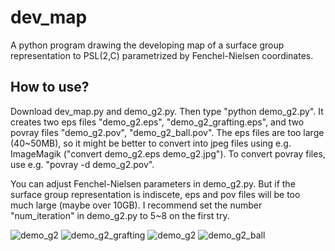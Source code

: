 # dev_map
A python program drawing the developing map of a surface group representation to PSL(2,C) parametrized by Fenchel-Nielsen coordinates.

## How to use?
Download dev_map.py and demo_g2.py. Then type "python demo_g2.py". It creates two eps files "demo_g2.eps", "demo_g2_grafting.eps", and two povray files "demo_g2.pov", "demo_g2_ball.pov".
The eps files are too large (40~50MB), so it might be better to convert into jpeg files using e.g. ImageMagik ("convert demo_g2.eps demo_g2.jpg"). 
To convert povray files, use e.g. "povray -d demo_g2.pov".

You can adjust Fenchel-Nielsen parameters in demo_g2.py. But if the surface group representation is indiscete, eps and pov files will be too much large (maybe over 10GB). I recommend set the number "num_iteration" in demo_g2.py to 5~8 on the first try.

![demo_g2](https://user-images.githubusercontent.com/38853563/190839133-251e1628-c3cf-4aba-9157-6da953625e95.jpg)
![demo_g2_grafting](https://user-images.githubusercontent.com/38853563/190839139-73ee89ab-5039-400f-b9c3-3fad3ce9a02c.jpg)
![demo_g2](https://user-images.githubusercontent.com/38853563/190839141-3a145403-e1d0-4529-8a3a-6bd0844fe712.png)
![demo_g2_ball](https://user-images.githubusercontent.com/38853563/190839144-b53962f1-930e-4f91-823a-b236f0699487.png)
